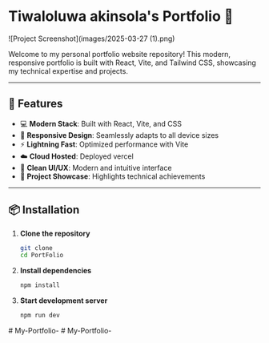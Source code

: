 # Tiwaloluwa akinsola's Portfolio 🚀
![Project Screenshot](images/2025-03-27 (1).png)

Welcome to my personal portfolio website repository! This modern, responsive portfolio is built with React, Vite, and Tailwind CSS, showcasing my technical expertise and projects.

---
## 🌟 Features
- 💻 **Modern Stack**: Built with React, Vite, and CSS
- 📱 **Responsive Design**: Seamlessly adapts to all device sizes
- ⚡ **Lightning Fast**: Optimized performance with Vite
- ☁️ **Cloud Hosted**: Deployed vercel
- 🎨 **Clean UI/UX**: Modern and intuitive interface
- 📂 **Project Showcase**: Highlights technical achievements
---

## 📦 Installation
1. **Clone the repository**
   ```bash
   git clone 
   cd PortFolio
   ```
2. **Install dependencies**
   ```bash
   npm install
   ```
3. **Start development server**
   ```bash
   npm run dev
   ```

#   M y - P o r t f o l i o - 
 
 #   M y - P o r t f o l i o - 
 
 